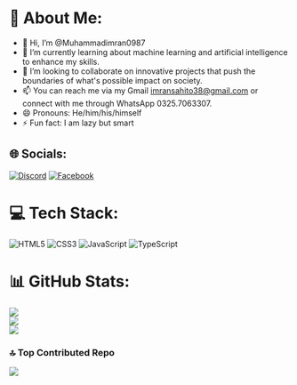 # 💫 About Me:
- 👋 Hi, I’m @Muhammadimran0987 <br>
- 🌱 I’m currently learning about machine learning and artificial intelligence to enhance my skills. <br>
- 💞 I’m looking to collaborate on innovative projects that push the boundaries of what's possible impact on society.<br>
- 📫 You can reach me via my Gmail imransahito38@gmail.com or connect with me through WhatsApp 0325.7063307.<br>
- 😄 Pronouns: He/him/his/himself<br>
- ⚡ Fun fact: I am lazy but smart


## 🌐 Socials:
[![Discord](https://img.shields.io/badge/Discord-%237289DA.svg?logo=discord&logoColor=white)](https://discord.gg/muhammadimran0577) [![Facebook](https://img.shields.io/badge/Facebook-%231877F2.svg?logo=Facebook&logoColor=white)](https://facebook.com/https://www.facebook.com/profile.php?id=100083745652554&mibextid=ZbWKwL) 

# 💻 Tech Stack:
![HTML5](https://img.shields.io/badge/html5-%23E34F26.svg?style=for-the-badge&logo=html5&logoColor=white) ![CSS3](https://img.shields.io/badge/css3-%231572B6.svg?style=for-the-badge&logo=css3&logoColor=white) ![JavaScript](https://img.shields.io/badge/javascript-%23323330.svg?style=for-the-badge&logo=javascript&logoColor=%23F7DF1E) ![TypeScript](https://img.shields.io/badge/typescript-%23007ACC.svg?style=for-the-badge&logo=typescript&logoColor=white)
# 📊 GitHub Stats:
![](https://github-readme-stats.vercel.app/api?username=imransahito55&theme=city_light&hide_border=false&include_all_commits=false&count_private=false)<br/>
![](https://github-readme-streak-stats.herokuapp.com/?user=imransahito55&theme=city_light&hide_border=false)<br/>
![](https://github-readme-stats.vercel.app/api/top-langs/?username=imransahito55&theme=city_light&hide_border=false&include_all_commits=false&count_private=false&layout=compact)

### 🔝 Top Contributed Repo
![](https://github-contributor-stats.vercel.app/api?username=imransahito55&limit=5&theme=flat&combine_all_yearly_contributions=true)

<!-- Proudly created with GPRM ( https://gprm.itsvg.in ) -->

<!---
imransahito55/imransahito55 is a ✨ special ✨ repository because its `README.md` (this file) appears on your GitHub profile.
You can click the Preview link to take a look at your changes.
--->
